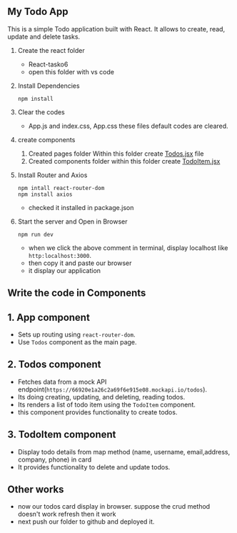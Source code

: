 ## My Todo App
This is a simple Todo application built with React. It allows to create, read, update and delete tasks.
1. Create the react folder
   - React-tasko6 
   - open this folder with vs code

2. Install Dependencies
   ````
   npm install
   ````
3. Clear the codes
   - App.js and index.css, App.css these files default codes are cleared.

4. create components
   1. Created pages folder Within this folder create [Todos.jsx](Todos.jsx) file
   2. Created components folder within this folder create [TodoItem.jsx](TodoItem.jsx)

5. Install Router and Axios
   ````
   npm intall react-router-dom
   npm install axios
   ````
   - checked it installed in package.json

6. Start the server and Open in Browser
   ````
   npm run dev
   ````
   - when we click the above comment in terminal, display localhost like `http:localhost:3000`. 
   - then copy it and paste our browser
   - it display our application
## Write the code in Components
## 1. App component
   - Sets up routing using `react-router-dom`.
   - Use `Todos` component as the main page.
## 2. Todos component
   - Fetches data from a mock API endpoint(`https://66920e1a26c2a69f6e915e08.mockapi.io/todos`).
   - Its doing creating, updating, and deleting, reading todos.
   - Its renders a list of todo item using the `TodoItem` component.
   - this component provides functionality to create todos.
## 3. TodoItem component
   - Display todo details from map method (name, username, email,address, company, phone) in card
   - It provides functionality  to delete and update todos.
## Other works
 -  now our todos card display in browser. suppose the crud method doesn't work refresh then it work 
 - next push our folder to github and deployed it.     